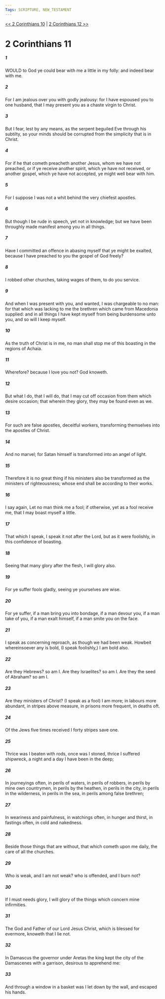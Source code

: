```yaml
---
Tags: SCRIPTURE, NEW_TESTAMENT
---
```


[<< 2 Corinthians 10](NEW_TESTAMENT/08_2_Corinthians/2_Corinthians_10.md) | [2 Corinthians 12 >>](NEW_TESTAMENT/08_2_Corinthians/2_Corinthians_12.md)

# 2 Corinthians 11

##### 1

WOULD to God ye could bear with me a little in my folly: and indeed bear with me.

##### 2

For I am jealous over you with godly jealousy: for I have espoused you to one husband, that I may present you as a chaste virgin to Christ.

##### 3

But I fear, lest by any means, as the serpent beguiled Eve through his subtilty, so your minds should be corrupted from the simplicity that is in Christ.

##### 4

For if he that cometh preacheth another Jesus, whom we have not preached, or if ye receive another spirit, which ye have not received, or another gospel, which ye have not accepted, ye might well bear with him.

##### 5

For I suppose I was not a whit behind the very chiefest apostles.

##### 6

But though I be rude in speech, yet not in knowledge; but we have been throughly made manifest among you in all things.

##### 7

Have I committed an offence in abasing myself that ye might be exalted, because I have preached to you the gospel of God freely?

##### 8

I robbed other churches, taking wages of them, to do you service.

##### 9

And when I was present with you, and wanted, I was chargeable to no man: for that which was lacking to me the brethren which came from Macedonia supplied: and in all things I have kept myself from being burdensome unto you, and so will I keep myself.

##### 10

As the truth of Christ is in me, no man shall stop me of this boasting in the regions of Achaia.

##### 11

Wherefore? because I love you not? God knoweth.

##### 12

But what I do, that I will do, that I may cut off occasion from them which desire occasion; that wherein they glory, they may be found even as we.

##### 13

For such are false apostles, deceitful workers, transforming themselves into the apostles of Christ.

##### 14

And no marvel; for Satan himself is transformed into an angel of light.

##### 15

Therefore it is no great thing if his ministers also be transformed as the ministers of righteousness; whose end shall be according to their works.

##### 16

I say again, Let no man think me a fool; if otherwise, yet as a fool receive me, that I may boast myself a little.

##### 17

That which I speak, I speak it not after the Lord, but as it were foolishly, in this confidence of boasting.

##### 18

Seeing that many glory after the flesh, I will glory also.

##### 19

For ye suffer fools gladly, seeing ye yourselves are wise.

##### 20

For ye suffer, if a man bring you into bondage, if a man devour you, if a man take of you, if a man exalt himself, if a man smite you on the face.

##### 21

I speak as concerning reproach, as though we had been weak. Howbeit whereinsoever any is bold, (I speak foolishly,) I am bold also.

##### 22

Are they Hebrews? so am I. Are they Israelites? so am I. Are they the seed of Abraham? so am I.

##### 23

Are they ministers of Christ? (I speak as a fool) I am more; in labours more abundant, in stripes above measure, in prisons more frequent, in deaths oft.

##### 24

Of the Jews five times received I forty stripes save one.

##### 25

Thrice was I beaten with rods, once was I stoned, thrice I suffered shipwreck, a night and a day I have been in the deep;

##### 26

In journeyings often, in perils of waters, in perils of robbers, in perils by mine own countrymen, in perils by the heathen, in perils in the city, in perils in the wilderness, in perils in the sea, in perils among false brethren;

##### 27

In weariness and painfulness, in watchings often, in hunger and thirst, in fastings often, in cold and nakedness.

##### 28

Beside those things that are without, that which cometh upon me daily, the care of all the churches.

##### 29

Who is weak, and I am not weak? who is offended, and I burn not?

##### 30

If I must needs glory, I will glory of the things which concern mine infirmities.

##### 31

The God and Father of our Lord Jesus Christ, which is blessed for evermore, knoweth that I lie not.

##### 32

In Damascus the governor under Aretas the king kept the city of the Damascenes with a garrison, desirous to apprehend me:

##### 33

And through a window in a basket was I let down by the wall, and escaped his hands.

